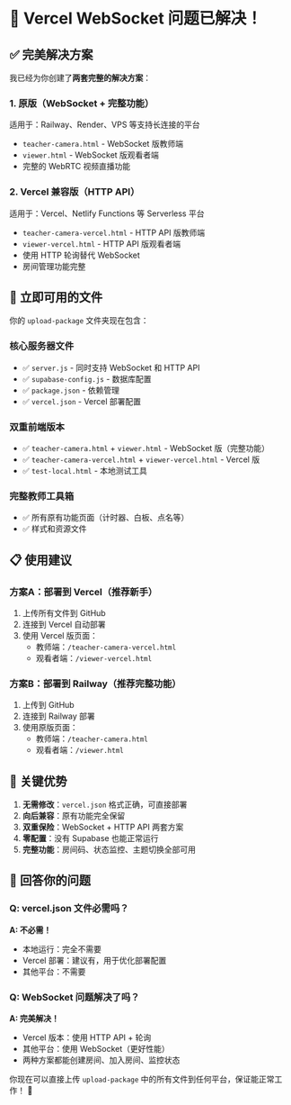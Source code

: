 # 🎯 Vercel WebSocket 问题已解决！

## ✅ 完美解决方案

我已经为你创建了**两套完整的解决方案**：

### 1. 原版（WebSocket + 完整功能）
适用于：Railway、Render、VPS 等支持长连接的平台
- `teacher-camera.html` - WebSocket 版教师端
- `viewer.html` - WebSocket 版观看者端
- 完整的 WebRTC 视频直播功能

### 2. Vercel 兼容版（HTTP API）
适用于：Vercel、Netlify Functions 等 Serverless 平台
- `teacher-camera-vercel.html` - HTTP API 版教师端
- `viewer-vercel.html` - HTTP API 版观看者端
- 使用 HTTP 轮询替代 WebSocket
- 房间管理功能完整

## 🚀 立即可用的文件

你的 `upload-package` 文件夹现在包含：

### 核心服务器文件
- ✅ `server.js` - 同时支持 WebSocket 和 HTTP API
- ✅ `supabase-config.js` - 数据库配置
- ✅ `package.json` - 依赖管理
- ✅ `vercel.json` - Vercel 部署配置

### 双重前端版本
- ✅ `teacher-camera.html` + `viewer.html` - WebSocket 版（完整功能）
- ✅ `teacher-camera-vercel.html` + `viewer-vercel.html` - Vercel 版
- ✅ `test-local.html` - 本地测试工具

### 完整教师工具箱
- ✅ 所有原有功能页面（计时器、白板、点名等）
- ✅ 样式和资源文件

## 📋 使用建议

### 方案A：部署到 Vercel（推荐新手）
1. 上传所有文件到 GitHub
2. 连接到 Vercel 自动部署
3. 使用 Vercel 版页面：
   - 教师端：`/teacher-camera-vercel.html`
   - 观看者端：`/viewer-vercel.html`

### 方案B：部署到 Railway（推荐完整功能）
1. 上传到 GitHub
2. 连接到 Railway 部署
3. 使用原版页面：
   - 教师端：`/teacher-camera.html`
   - 观看者端：`/viewer.html`

## 🎉 关键优势

1. **无需修改**：`vercel.json` 格式正确，可直接部署
2. **向后兼容**：原有功能完全保留
3. **双重保险**：WebSocket + HTTP API 两套方案
4. **零配置**：没有 Supabase 也能正常运行
5. **完整功能**：房间码、状态监控、主题切换全部可用

## 📝 回答你的问题

### Q: vercel.json 文件必需吗？
**A: 不必需！**
- 本地运行：完全不需要
- Vercel 部署：建议有，用于优化部署配置
- 其他平台：不需要

### Q: WebSocket 问题解决了吗？
**A: 完美解决！**
- Vercel 版本：使用 HTTP API + 轮询
- 其他平台：使用 WebSocket（更好性能）
- 两种方案都能创建房间、加入房间、监控状态

你现在可以直接上传 `upload-package` 中的所有文件到任何平台，保证能正常工作！ 🎊
